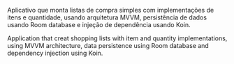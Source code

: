 Aplicativo que monta listas de compra simples com implementações de itens e quantidade, usando arquitetura MVVM, persistência de dados usando Room database e injeção de dependência usando Koin.


Application that creat shopping lists with item and quantity implementations, using MVVM architecture, data persistence using Room database and dependency injection using Koin.
